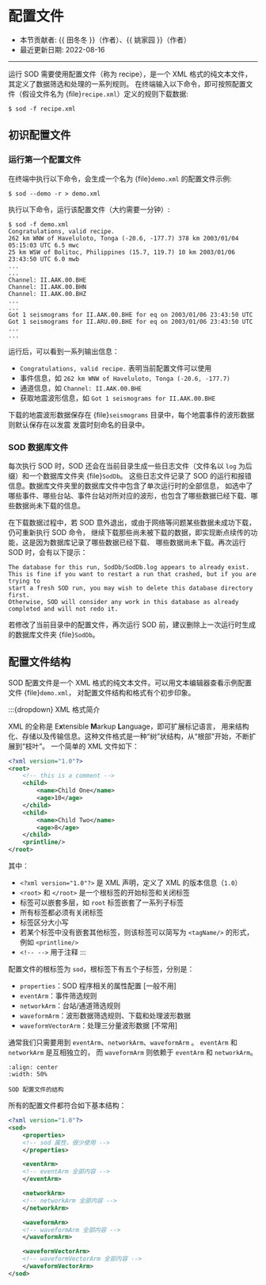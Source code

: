 # 配置文件

- 本节贡献者: {{ 田冬冬 }}（作者）、{{ 姚家园 }}（作者）
- 最近更新日期: 2022-08-16

---

运行 SOD 需要使用配置文件（称为 recipe），是一个 XML 格式的纯文本文件，其定义了数据筛选和处理的一系列规则。
在终端输入以下命令，即可按照配置文件（假设文件名为 {file}`recipe.xml`）定义的规则下载数据:

```
$ sod -f recipe.xml
```

## 初识配置文件

### 运行第一个配置文件

在终端中执行以下命令，会生成一个名为 {file}`demo.xml` 的配置文件示例:

```
$ sod --demo -r > demo.xml
```

执行以下命令，运行该配置文件（大约需要一分钟）:

```
$ sod -f demo.xml
Congratulations, valid recipe.
262 km WNW of Haveluloto, Tonga (-20.6, -177.7) 378 km 2003/01/04 05:15:03 UTC 6.5 mwc
25 km WSW of Bolitoc, Philippines (15.7, 119.7) 10 km 2003/01/06 23:43:50 UTC 6.0 mwb
...
...
Channel: II.AAK.00.BHE
Channel: II.AAK.00.BHN
Channel: II.AAK.00.BHZ
...
...
Got 1 seismograms for II.AAK.00.BHE for eq on 2003/01/06 23:43:50 UTC
Got 1 seismograms for II.ARU.00.BHE for eq on 2003/01/06 23:43:50 UTC
...
...
```

运行后，可以看到一系列输出信息：

- `Congratulations, valid recipe.` 表明当前配置文件可以使用
- 事件信息，如 `262 km WNW of Haveluloto, Tonga (-20.6, -177.7)`
- 通道信息，如 `Channel: II.AAK.00.BHE`
- 获取地震波形信息，如 `Got 1 seismograms for II.AAK.00.BHE`

下载的地震波形数据保存在 {file}`seismograms` 目录中，每个地震事件的波形数据则默认保存在以发震
发震时刻命名的目录中。

### SOD 数据库文件

每次执行 SOD 时，SOD 还会在当前目录生成一些日志文件（文件名以 `log` 为后缀）和一个数据库文件夹 {file}`SodDb`。
这些日志文件记录了 SOD 的运行和报错信息。数据库文件夹里的数据库文件中包含了单次运行时的全部信息，
如选中了哪些事件、哪些台站、事件台站对所对应的波形，也包含了哪些数据已经下载、哪些数据尚未下载的信息。

在下载数据过程中，若 SOD 意外退出，或由于网络等问题某些数据未成功下载，仍可重新执行 SOD 命令，
继续下载那些尚未被下载的数据，即实现断点续传的功能，这是因为数据库记录了哪些数据已经下载、
哪些数据尚未下载。再次运行 SOD 时，会有以下提示：

```
The database for this run, SodDb/SodDb.log appears to already exist.
This is fine if you want to restart a run that crashed, but if you are trying to
start a fresh SOD run, you may wish to delete this database directory first.
Otherwise, SOD will consider any work in this database as already completed and will not redo it.
```

若修改了当前目录中的配置文件，再次运行 SOD 前，建议删除上一次运行时生成的数据库文件夹 {file}`SodDb`。

## 配置文件结构

SOD 配置文件是一个 XML 格式的纯文本文件。可以用文本编辑器查看示例配置文件 {file}`demo.xml`，
对配置文件结构和格式有个初步印象。

:::{dropdown} XML 格式简介

XML 的全称是 E**x**tensible **M**arkup **L**anguage，即可扩展标记语言，
用来结构化、存储以及传输信息。这种文件格式是一种“树”状结构，从“根部”开始，不断扩展到“枝叶”。
一个简单的 XML 文件如下：

```xml
<?xml version="1.0"?>
<root>
    <!-- this is a comment -->
    <child>
        <name>Child One</name>
        <age>10</age>
    </child>
    <child>
        <name>Child Two</name>
        <age>8</age>
    </child>
    <printline/>
</root>
```

其中：

- `<?xml version="1.0"?>` 是 XML 声明，定义了 XML 的版本信息（`1.0`）
- `<root>` 和 `</root>` 是一个根标签的开始标签和关闭标签
- 标签可以嵌套多层，如 `root` 标签嵌套了一系列子标签
- 所有标签都必须有关闭标签
- 标签区分大小写
- 若某个标签中没有嵌套其他标签，则该标签可以简写为 `<tagName/>` 的形式，例如 `<printline/>`
- `<!-- -->` 用于注释
:::

配置文件的根标签为 `sod`，根标签下有五个子标签，分别是：

- `properties`：SOD 程序相关的属性配置 [一般不用]
- `eventArm`：事件筛选规则
- `networkArm`：台站/通道筛选规则
- `waveformArm`：波形数据筛选规则、下载和处理波形数据
- `waveformVectorArm`：处理三分量波形数据 [不常用]

通常我们只需要用到 `eventArm`、`networkArm`、`waveformArm` 。
`eventArm` 和 `networkArm` 是互相独立的，
而 `waveformArm` 则依赖于 `eventArm` 和 `networkArm`。

```{figure} http://www.seis.sc.edu/sod/images/documentation/tutorials/arm_overview.png
:align: center
:width: 50%

SOD 配置文件的结构
```

所有的配置文件都符合如下基本结构：

```xml
<?xml version="1.0"?>
<sod>
    <properties>
    <!-- sod 属性，很少使用 -->
    </properties>

    <eventArm>
    <!-- eventArm 全部内容 -->
    </eventArm>

    <networkArm>
    <!-- networkArm 全部内容 -->
    </networkArm>

    <waveformArm>
    <!-- waveformArm 全部内容 -->
    </waveformArm>

    <waveformVectorArm>
    <!-- waveformVectorArm 全部内容 -->
    </waveformVectorArm>
</sod>
```

